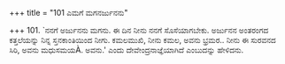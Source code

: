 +++
title = "101 ಎಮಗೆ ಮಗನರ್ಜುನನು"

+++
101. `ನನಗೆ ಅರ್ಜುನನು ಮಗನು. ಈ ದಿನ ನೀನು ನನಗೆ ಸೊಸೆಯಾಗಬೇಕು. ಅರ್ಜುನನ ಅಂತರಂಗದ ಕತ್ತಲೆಯನ್ನು ನಿನ್ನ ಸ್ತನಕಾಂತಿಯಿಂದ ನೀಗು.  ಕಮಲಮುಖಿ, ನೀನು ಕಮಲ, ಅವನು ಭ್ರಮರ.. ನೀನು ಈ ಸುರವನದ ಸಿರಿ, ಅವನು ಮಧುಸಮಯÀ. ಅವನು.' ಎಂದು ದೇವೇಂದ್ರನಾಜ್ಞೆಯಾಗಿದೆ ಎಂಬುದನ್ನು ಹೇಳಿದನು.